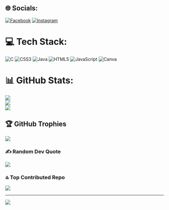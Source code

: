 
## 🌐 Socials:
[![Facebook](https://img.shields.io/badge/Facebook-%231877F2.svg?logo=Facebook&logoColor=white)](https://www.facebook.com/arefin.shakib.khan/) [![Instagram](https://img.shields.io/badge/Instagram-%23E4405F.svg?logo=Instagram&logoColor=white)](https://instagram.com/shakib75h) 

# 💻 Tech Stack:
![C](https://img.shields.io/badge/c-%2300599C.svg?style=for-the-badge&logo=c&logoColor=white) ![CSS3](https://img.shields.io/badge/css3-%231572B6.svg?style=for-the-badge&logo=css3&logoColor=white) ![Java](https://img.shields.io/badge/java-%23ED8B00.svg?style=for-the-badge&logo=openjdk&logoColor=white) ![HTML5](https://img.shields.io/badge/html5-%23E34F26.svg?style=for-the-badge&logo=html5&logoColor=white) ![JavaScript](https://img.shields.io/badge/javascript-%23323330.svg?style=for-the-badge&logo=javascript&logoColor=%23F7DF1E) ![Canva](https://img.shields.io/badge/Canva-%2300C4CC.svg?style=for-the-badge&logo=Canva&logoColor=white)
# 📊 GitHub Stats:
![](https://github-readme-stats.vercel.app/api?username=md-shakib-hassan&theme=dark&hide_border=false&include_all_commits=true&count_private=false)<br/>
![](https://nirzak-streak-stats.vercel.app/?user=md-shakib-hassan&theme=dark&hide_border=false)<br/>
![](https://github-readme-stats.vercel.app/api/top-langs/?username=md-shakib-hassan&theme=dark&hide_border=false&include_all_commits=true&count_private=false&layout=compact)

## 🏆 GitHub Trophies
![](https://github-profile-trophy.vercel.app/?username=md-shakib-hassan&theme=radical&no-frame=false&no-bg=true&margin-w=4)

### ✍️ Random Dev Quote
![](https://quotes-github-readme.vercel.app/api?type=horizontal&theme=radical)

### 🔝 Top Contributed Repo
![](https://github-contributor-stats.vercel.app/api?username=md-shakib-hassan&limit=5&theme=dark&combine_all_yearly_contributions=true)

---
[![](https://visitcount.itsvg.in/api?id=md-shakib-hassan&icon=0&color=0)](https://visitcount.itsvg.in)

<!-- Proudly created with GPRM ( https://gprm.itsvg.in ) -->
